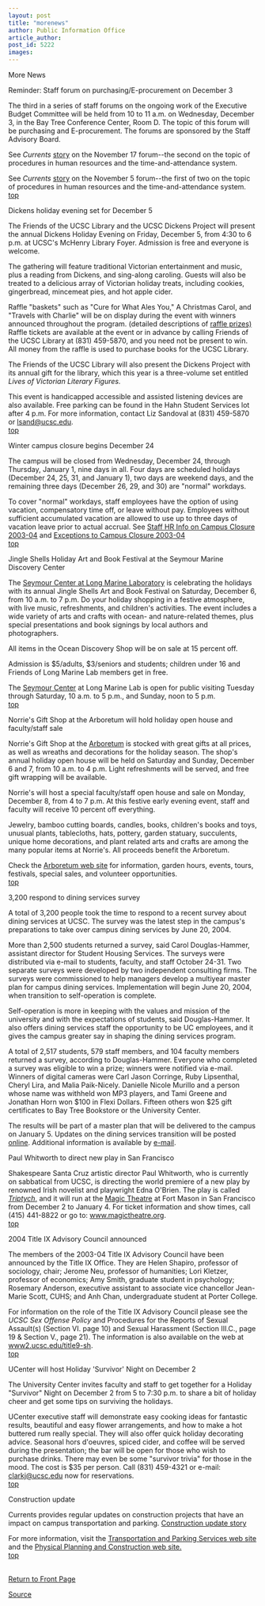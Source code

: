 ```yaml
---
layout: post
title: "morenews"
author: Public Information Office
article_author: 
post_id: 5222
images:
---
```


<p class="pagehead">
  More News
</p>
<p class="sectionhead">
  <a name="reminder" id="reminder"></a>Reminder: Staff forum on purchasing/E-procurement on December 3
</p>
<p>
  The third in a series of staff forums on the ongoing work of the Executive Budget Committee will be held from 10 to 11 a.m. on Wednesday, December 3, in the Bay Tree Conference Center, Room D. The topic of this forum will be purchasing and E-procurement. The forums are sponsored by the Staff Advisory Board.
</p>
<p>
  See <i>Currents</i> <a href="http://currents.ucsc.edu/03-04/11-17/forum.html">story</a> on the November 17 forum--the second on the topic of procedures in human resources and the time-and-attendance system.
</p>
<p>
  See <i>Currents</i> <a href="http://currents.ucsc.edu/03-04/11-10/budget_forum.html">story</a> on the November 5 forum--the first of two on the topic of procedures in human resources and the time-and-attendance system.<br>
  <a href="#reminder">top</a>
</p>
<p class="sectionhead">
  <a name="dickens" id="dickens"></a>Dickens holiday evening set for December 5
</p>
<p>
  The Friends of the UCSC Library and the UCSC Dickens Project will present the annual Dickens Holiday Evening on Friday, December 5, from 4:30 to 6 p.m. at UCSC's McHenry Library Foyer. Admission is free and everyone is welcome.<br>
</p>
<p>
  The gathering will feature traditional Victorian entertainment and music, plus a reading from Dickens, and sing-along caroling. Guests will also be treated to a delicious array of Victorian holiday treats, including cookies, gingerbread, mincemeat pies, and hot apple cider.<br>
</p>
<p>
  Raffle "baskets" such as "Cure for What Ales You," A Christmas Carol, and "Travels with Charlie" will be on display during the event with winners announced throughout the program. (detailed descriptions of <a href="http://library.ucsc.edu/friends">raffle prizes)</a> Raffle tickets are available at the event or in advance by calling Friends of the UCSC Library at (831) 459-5870, and you need not be present to win. All money from the raffle is used to purchase books for the UCSC Library.<br>
</p>
<p>
  The Friends of the UCSC Library will also present the Dickens Project with its annual gift for the library, which this year is a three-volume set entitled <i>Lives of Victorian Literary Figures.</i><br>
</p>
<p>
  This event is handicapped accessible and assisted listening devices are also available. Free parking can be found in the Hahn Student Services lot after 4 p.m. For more information, contact Liz Sandoval at (831) 459-5870 or <a href="mailto:lsand@ucsc.edu">lsand@ucsc.edu</a>.<br>
  <a href="#reminder">top</a>
</p>
<p class="sectionhead">
  <a name="winter" id="winter"></a>Winter campus closure begins December 24
</p>
<p>
  The campus will be closed from Wednesday, December 24, through Thursday, January 1, nine days in all. Four days are scheduled holidays (December 24, 25, 31, and January 1), two days are weekend days, and the remaining three days (December 26, 29, and 30) are "normal" workdays.<br>
</p>
<p>
  To cover "normal" workdays, staff employees have the option of using vacation, compensatory time off, or leave without pay. Employees without sufficient accumulated vacation are allowed to use up to three days of vacation leave prior to actual accrual. See <a href="http://www.ucsc.edu/news_events/messages/03-04/11-24.shr_closure.html">Staff HR Info on Campus Closure 2003-04</a> and <a href="http://www.ucsc.edu/news_events/messages/03-04/11-24.phys-plant_closure.html">Exceptions to Campus Closure 2003-04</a><br>
  <a href="#reminder">top</a><br>
</p>
<p>
  <span class="sectionhead"><a name="shells" id="shells"></a>Jingle Shells Holiday Art and Book Festival at the Seymour Marine Discovery Center</span><br>
</p>
<p>
  The <a href="http://seymourcenter.ucsc.edu">Seymour Center at Long Marine Laboratory</a> is celebrating the holidays with its annual Jingle Shells Art and Book Festival on Saturday, December 6, from 10 a.m. to 7 p.m. Do your holiday shopping in a festive atmosphere, with live music, refreshments, and children's activities. The event includes a wide variety of arts and crafts with ocean- and nature-related themes, plus special presentations and book signings by local authors and photographers.
</p>
<p>
  All items in the Ocean Discovery Shop will be on sale at 15 percent off.
</p>
<p>
  Admission is $5/adults, $3/seniors and students; children under 16 and Friends of Long Marine Lab members get in free.<br>
</p>
<p>
  The <a href="http://seymourcenter.ucsc.edu.">Seymour Center</a> at Long Marine Lab is open for public visiting Tuesday through Saturday, 10 a.m. to 5 p.m., and Sunday, noon to 5 p.m.<br>
  <a href="#reminder">top</a>
</p>
<p class="sectionhead">
  <a name="norries" id="norries"></a>Norrie's Gift Shop at the Arboretum will hold holiday open house and faculty/staff sale
</p>
<p>
  Norrie's Gift Shop at the <a href="http://www2.ucsc.edu/arboretum">Arboretum</a> is stocked with great gifts at all prices, as well as wreaths and decorations for the holiday season. The shop's annual holiday open house will be held on Saturday and Sunday, December 6 and 7, from 10 a.m. to 4 p.m. Light refreshments will be served, and free gift wrapping will be available.
</p>
<p>
  Norrie's will host a special faculty/staff open house and sale on Monday, December 8, from 4 to 7 p.m. At this festive early evening event, staff and faculty will receive 10 percent off everything.
</p>
<p>
  Jewelry, bamboo cutting boards, candles, books, children's books and toys, unusual plants, tablecloths, hats, pottery, garden statuary, succulents, unique home decorations, and plant related arts and crafts are among the many popular items at Norrie's. All proceeds benefit the Arboretum.
</p>
<p>
  Check the <a href="http://www2.ucsc.edu/arboretum">Arboretum web site</a> for information, garden hours, events, tours, festivals, special sales, and volunteer opportunities.<br>
  <a href="#reminder">top</a>
</p>
<p class="sectionhead">
  <a name="dining" id="dining"></a>3,200 respond to dining services survey
</p>
<p>
  A total of 3,200 people took the time to respond to a recent survey about dining services at UCSC. The survey was the latest step in the campus's preparations to take over campus dining services by June 20, 2004.<br>
</p>
<p>
  More than 2,500 students returned a survey, said Carol Douglas-Hammer, assistant director for Student Housing Services. The surveys were distributed via e-mail to students, faculty, and staff October 24-31. Two separate surveys were developed by two independent consulting firms. The surveys were commissioned to help managers develop a multiyear master plan for campus dining services. Implementation will begin June 20, 2004, when transition to self-operation is complete.<br>
</p>
<p>
  Self-operation is more in keeping with the values and mission of the university and with the expectations of students, said Douglas-Hammer. It also offers dining services staff the opportunity to be UC employees, and it gives the campus greater say in shaping the dining services program.<br>
</p>
<p>
  A total of 2,517 students, 579 staff members, and 104 faculty members returned a survey, according to Douglas-Hammer. Everyone who completed a survey was eligible to win a prize; winners were notified via e-mail. Winners of digital cameras were Carl Jason Corringe, Ruby Lipsenthal, Cheryl Lira, and Malia Paik-Nicely. Danielle Nicole Murillo and a person whose name was withheld won MP3 players, and Tami Greene and Jonathan Horn won $100 in Flexi Dollars. Fifteen others won $25 gift certificates to Bay Tree Bookstore or the University Center.<br>
</p>
<p>
  The results will be part of a master plan that will be delivered to the campus on January 5. Updates on the dining services transition will be posted <a href="http://www.housing.ucsc.edu/housing/dining_trans.html">online</a>. Additional information is available by <a href="mailto:aslee@ucsc.edu.Digital%20Cameras">e-mail</a>.<br>
</p>
<p class="sectionhead">
  <a name="whitworth" id="whitworth"></a>Paul Whitworth to direct new play in San Francisco
</p>
<p>
  Shakespeare Santa Cruz artistic director Paul Whitworth, who is currently on sabbatical from UCSC, is directing the world premiere of a new play by renowned Irish novelist and playwright Edna O'Brien. The play is called <i><a href="http://www.magictheatre.org/pages/slot2.shtml">Triptych</a></i><a href="http://www.magictheatre.org/pages/slot2.shtml">,</a> and it will run at the <a href="http://www.magictheatre.org/index.jsp">Magic Theatre</a> at Fort Mason in San Francisco from December 2 to January 4. For ticket information and show times, call (415) 441-8822 or go to: <a href="http://www.magictheatre.org">www.magictheatre.org</a>.<br>
  <a href="#reminder">top</a>
</p>
<p class="sectionhead">
  <a name="titlenine" id="titlenine"></a>2004 Title IX Advisory Council announced
</p>
<p>
  The members of the 2003-04 Title IX Advisory Council have been announced by the Title IX Office. They are Helen Shapiro, professor of sociology, chair; Jerome Neu, professor of humanities; Lori Kletzer, professor of economics; Amy Smith, graduate student in psychology; Rosemary Anderson, executive assistant to associate vice chancellor Jean-Marie Scott, CUHS; and Anh Chan, undergraduate student at Porter College.
</p>
<p>
  For information on the role of the Title IX Advisory Council please see the <i>UCSC Sex Offense Policy</i> and Procedures for the Reports of Sexual Assault(s) (Section VI. page 10) and Sexual Harassment (Section III.C., page 19 &amp; Section V., page 21). The information is also available on the web at <a href="http://www2.ucsc.edu/title9-sh">www2.ucsc.edu/title9-sh</a>.<br>
  <a href="#reminder">top</a>
</p>
<p class="sectionhead">
  <a name="holiday" id="holiday"></a>UCenter will host Holiday 'Survivor' Night on December 2
</p>
<p>
  The University Center invites faculty and staff to get together for a Holiday "Survivor" Night on December 2 from 5 to 7:30 p.m. to share a bit of holiday cheer and get some tips on surviving the holidays.
</p>
<p>
  UCenter executive staff will demonstrate easy cooking ideas for fantastic results, beautiful and easy flower arrangements, and how to make a hot buttered rum really special. They will also offer quick holiday decorating advice. Seasonal hors d'oeuvres, spiced cider, and coffee will be served during the presentation; the bar will be open for those who wish to purchase drinks. There may even be some "survivor trivia" for those in the mood. The cost is $35 per person. Call (831) 459-4321 or e-mail: <a href="mailto:clarkj@ucsc.edu">clarkj@ucsc.edu</a> now for reservations.<br>
  <a href="#reminder">top</a>
</p>
<p class="sectionhead">
  <a name="construction" id="construction"></a>Construction update
</p>
<p>
  Currents provides regular updates on construction projects that have an impact on campus transportation and parking. <a href="http://www.ucsc.edu/about/construction_plans.html">Construction update story</a>
</p>
<p>
  For more information, visit the <a href="http://www2.ucsc.edu/taps/">Transportation and Parking Services web site</a> and the <a href="http://www2.ucsc.edu/ppc/">Physical Planning and Construction web site.<br></a><a href="#reminder">top</a><br>
  <br>
</p>
<p>
  <a href="http://currents.ucsc.edu/">Return to Front Page</a><br>
</p>
<p><a href="http://www1.ucsc.edu/currents/03-04/12-08/CURRENTS%20ONLINE/03-04/12%252f1/morenews.html" title="Permalink to morenews">Source</a></p>
